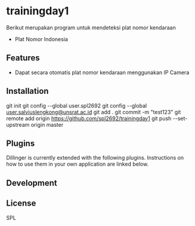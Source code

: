# trainingday1

Berikut merupakan program untuk mendeteksi plat nomor kendaraan


- Plat Nomor Indonesia


## Features

- Dapat secara otomatis plat nomor kendaraan menggunakan IP Camera


## Installation


git init
git config --global user.spl2692
git config --global user.salviuslengkong@unsrat.ac.id
git add .
git commit -m "test123"
git remote add origin https://github.com/spl2692/trainingday1
git push --set-upstream origin master

## Plugins

Dillinger is currently extended with the following plugins.
Instructions on how to use them in your own application are linked below.

## Development



## License

SPL
